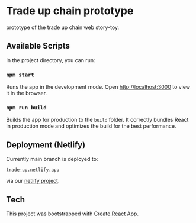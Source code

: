 # Trade up chain prototype

prototype of the trade up chain web story-toy.

## Available Scripts

In the project directory, you can run:

### `npm start`

Runs the app in the development mode.
Open [http://localhost:3000](http://localhost:3000) to view it in the browser.

### `npm run build`

Builds the app for production to the `build` folder.
It correctly bundles React in production mode and optimizes the build for the best performance.

## Deployment (Netlify)

Currently main branch is deployed to:

[`trade-up.netlify.app`](https://trade-up.netlify.app)

via our [netlify project](https://app.netlify.com/sites/suspicious-allen-8b68cd/deploys/60dabd9db7a1f1595e6c8615).

## Tech

This project was bootstrapped with [Create React App](https://github.com/facebook/create-react-app).
